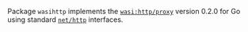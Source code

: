 Package `wasihttp` implements the [`wasi:http/proxy`](https://github.com/WebAssembly/wasi-http/blob/v0.2.0/proxy.md) version 0.2.0 for Go using standard [`net/http`](https://pkg.go.dev/net/http) interfaces.
